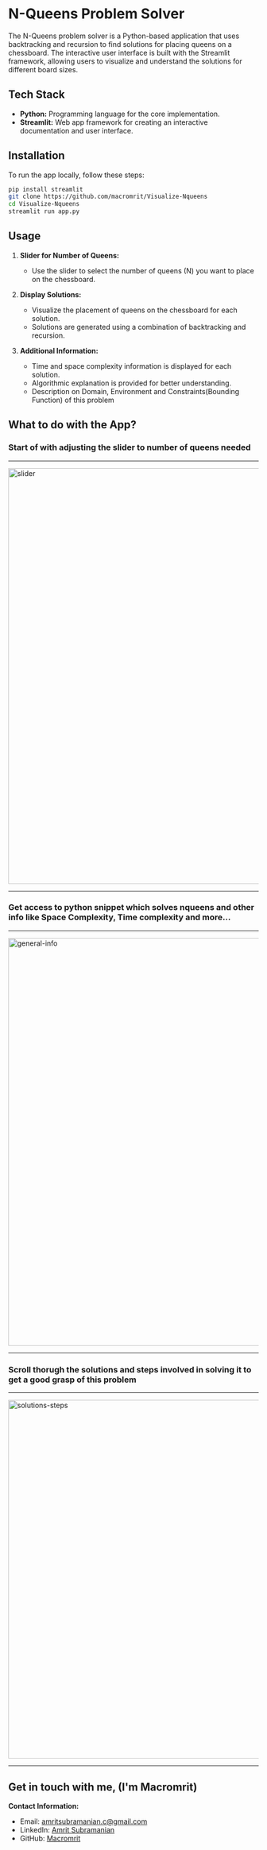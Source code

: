 # N-Queens Problem Solver

The N-Queens problem solver is a Python-based application that uses backtracking and recursion to find solutions for placing queens on a chessboard. The interactive user interface is built with the Streamlit framework, allowing users to visualize and understand the solutions for different board sizes.

## Tech Stack

- **Python:** Programming language for the core implementation.
- **Streamlit:** Web app framework for creating an interactive documentation and user interface.

## Installation

To run the app locally, follow these steps:

```bash
pip install streamlit
git clone https://github.com/macromrit/Visualize-Nqueens
cd Visualize-Nqueens
streamlit run app.py
```

## Usage

1. **Slider for Number of Queens:**
   - Use the slider to select the number of queens (N) you want to place on the chessboard.

3. **Display Solutions:**
   - Visualize the placement of queens on the chessboard for each solution.
   - Solutions are generated using a combination of backtracking and recursion.

4. **Additional Information:**
   - Time and space complexity information is displayed for each solution.
   - Algorithmic explanation is provided for better understanding.
   - Description on Domain, Environment and Constraints(Bounding Function) of this problem

## What to do with the App?
### Start of with adjusting the slider to number of queens needed 
<hr>
<img width="837" alt="slider" src="https://github.com/macromrit/Visualize-Nqueens/assets/77322873/7c08831f-db6b-4a8d-839b-00fac900e510">
<hr>

### Get access to python snippet which solves nqueens and other info like Space Complexity, Time complexity and more...
<hr>
<img width="821" alt="general-info" src="https://github.com/macromrit/Visualize-Nqueens/assets/77322873/5659c3c0-9b71-4057-a668-5a930092ec81">
<hr>

### Scroll thorugh the solutions and steps involved in solving it to get a good grasp of this problem
<hr>
<img width="722" alt="solutions-steps" src="https://github.com/macromrit/Visualize-Nqueens/assets/77322873/3216156e-6b94-453d-ab7c-9cd60f0bc93c">
<hr>

## Get in touch with me, (I'm Macromrit)
**Contact Information:**
   - Email: amritsubramanian.c@gmail.com
   - LinkedIn: [Amrit Subramanian](https://www.linkedin.com/in/macromrit)
   - GitHub: [Macromrit](https://github.com/macromrit)
